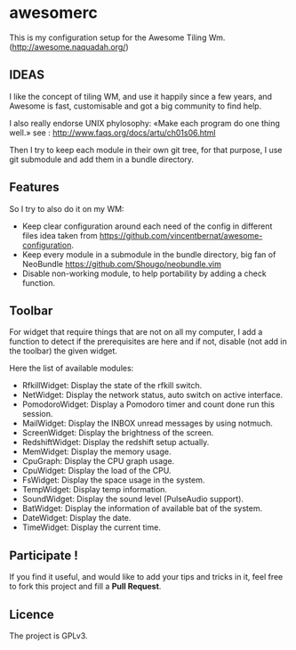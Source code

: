 awesomerc
=========
This is my configuration setup for the Awesome Tiling Wm.
(http://awesome.naquadah.org/)

## IDEAS
I like the concept of tiling WM, and use it happily since a few years,
and Awesome is fast, customisable and got a big community to find help.

I also really endorse UNIX phylosophy: «Make each program do one thing well.»
see : http://www.faqs.org/docs/artu/ch01s06.html

Then I try to keep each module in their own git tree, for that purpose,
I use git submodule and add them in a bundle directory.

## Features
So I try to also do it on my WM:
- Keep clear configuration around each need of the config in different files idea taken from https://github.com/vincentbernat/awesome-configuration.
- Keep every module in a submodule in the bundle directory, big fan of NeoBundle https://github.com/Shougo/neobundle.vim
- Disable non-working module, to help portability by adding a check function.

## Toolbar
For widget that require things that are not on all my computer,
I add a function to detect if the prerequisites are here and if not,
disable (not add in the toolbar) the given widget.

Here the list of available modules:
* RfkillWidget:     Display the state of the rfkill switch.
* NetWidget:        Display the network status, auto switch on active interface.
* PomodoroWidget:   Display a Pomodoro timer and count done run this session.
* MailWidget:       Display the INBOX unread messages by using notmuch.
* ScreenWidget:     Display the brightness of the screen.
* RedshiftWidget:   Display the redshift setup actually.
* MemWidget:        Display the memory usage.
* CpuGraph:         Display the CPU graph usage.
* CpuWidget:        Display the load of the CPU.
* FsWidget:         Display the space usage in the system.
* TempWidget:       Display temp information.
* SoundWidget:      Display the sound level (PulseAudio support).
* BatWidget:        Display the information of available bat of the system.
* DateWidget:       Display the date.
* TimeWidget:       Display the current time.

## Participate !
If you find it useful, and would like to add your tips and tricks in it,
feel free to fork this project and fill a __Pull Request__.

## Licence
The project is GPLv3.
